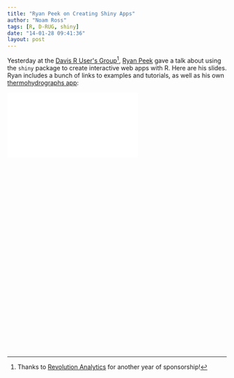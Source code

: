 ```yaml
---
title: "Ryan Peek on Creating Shiny Apps"
author: "Noam Ross"
tags: [R, D-RUG, shiny]
date: "14-01-28 09:41:36"
layout: post
---
```



Yesterday at the [Davis R User's
Group](http://www.noamross.net/davis-r-users-group.html)[^1], [Ryan
Peek](https://watershed.ucdavis.edu/people/rapeek?destination=user/71)
gave a talk about using the `shiny` package to create interactive web
apps with R. Here are his slides. Ryan includes a bunch of links to
examples and tutorials, as well as his own [thermohydrographs
app](http://aquapeek.shinyapps.io/thermohydrographs/):

<div class="rpres" style="padding-bottom: 88%;"><iframe src="images/DRUG_shiny_2014-01-27_presentation.html"
frameborder="0" marginwidth="0" marginheight="0"></iframe></div>

[^1]: Thanks to [Revolution
    Analytics](http://www.revolutionanalytics.com/) for another year of
    sponsorship!
